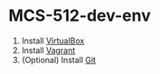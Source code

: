 ﻿# MCS-512-dev-env

1. Install [VirtualBox](https://www.virtualbox.org/)
2. Install [Vagrant](https://www.vagrantup.com/)
3. (Optional) Install [Git](https://git-scm.com/)

